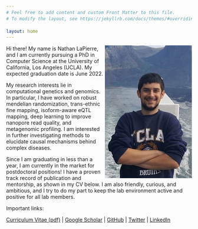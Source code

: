 ```yaml
---
# Feel free to add content and custom Front Matter to this file.
# To modify the layout, see https://jekyllrb.com/docs/themes/#overriding-theme-defaults

layout: home
---
```


<p style="padding: 0px;"> <img style="float: right;" src="me.jpg"> </p>

Hi there! My name is Nathan LaPierre, and I am currently pursuing a PhD in Computer Science at the University of California, Los Angeles (UCLA). My expected graduation date is June 2022.

My research interests lie in computational genetics and genomics. In particular, I have worked on robust mendelian randomization, trans-ethnic fine mapping, isoform-aware eQTL mapping, deep learning to improve nanopore read quality, and metagenomic profiling. I am interested in further investigating methods to elucidate causal mechanisms behind complex diseases. 

Since I am graduating in less than a year, I am currently in the market for postdoctoral positions! I have a proven track record of publication and mentorship, as shown in my CV below. I am also friendly, curious, and ambitious, and I try to do my part to keep the lab environment active and positive for all lab members.


Important links:

<a href="https://github.com/nlapier2/CV/raw/master/CV.pdf">Curriculum Vitae (pdf)</a>
  |  <a href="https://scholar.google.com/citations?user=EVMceKUAAAAJ&hl=en">Google Scholar</a>
  |  <a href="https://github.com/nlapier2/">GitHub</a>
  |  <a href="https://www.twitter.com/nlapier2">Twitter</a>
  |  <a href="https://www.linkedin.com/in/nathan-lapierre-96665a98">LinkedIn</a>

